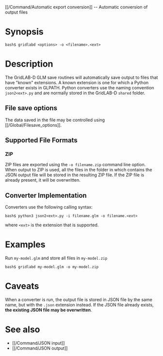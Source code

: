 [[/Command/Automatic export conversion]] -- Automatic conversion of output files 

# Synopsis

~~~
bash$ gridlabd <options> -o <filename>.<ext>
~~~

# Description

The GridLAB-D GLM save routines will automatically save output to files that have "known" extensions.  A known extension is one for which a Python converter exists in GLPATH. Python converters use the naming convention `json2<ext>.py` and are normally stored in the GridLAB-D `shared` folder.

## File save options

The data saved in the file may be controlled using [[/Global/Filesave_options]].

## Supported File Formats

### ZIP

ZIP files are exported using the `-o filename.zip` command line option.  When output to ZIP is used, all the files in the folder in which contains the JSON output file will be stored in the resulting ZIP file. If the ZIP file is already present, it will be overwritten.

## Converter Implementation

Converters use the following calling syntax:

~~~
bash$ python3 json2<ext>.py -i filename.glm -o filename.<ext>
~~~

where `<ext>` is the extension that is supported.

# Examples

Run `my-model.glm` and store all files in `my-model.zip`

~~~
bash$ gridlabd my-model.glm -o my-model.zip
~~~

# Caveats

When a converter is run, the output file is stored in JSON file by the same name, but with the `.json` extension instead.  If the JSON file already exists, **the existing JSON file may be overwritten**.

# See also

* [[/Command/JSON input]]
* [[/Command/JSON output]]
